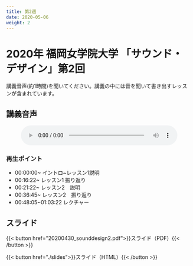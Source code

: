 ```yaml
---
title: 第2週
date: 2020-05-06
weight: 2
---
```



# 2020年 福岡女学院大学 「サウンド・デザイン」第2回

講義音声(約1時間)を聞いてください。講義の中には音を聞いて書き出すレッスンが含まれています。

## 講義音声

<figure>
    <audio
        controls preload="metadata" 
         style="width:100%;">
        <source src="/docs/2020/fukujo-sounddesign/class-2/sounddesign-2.opus">
        <source src="/docs/2020/fukujo-sounddesign/class-2/sounddesign-2.m4a">

            Your browser does not support the
            <code>audio</code> element.
    </audio>
        <figcaption>講義音声</figcaption>

</figure>

### 再生ポイント

- 00:00:00~ イントロ~レッスン1説明
- 00:16:22~ レッスン1  振り返り
- 00:21:22~ レッスン2　説明
- 00:36:45~ レッスン2　振り返り
- 00:48:05~01:03:22 レクチャー

## スライド

{{< button href="20200430_sounddesign2.pdf">}}スライド（PDF）{{< /button >}}

{{< button href="./slides">}}スライド（HTML）{{< /button >}}
